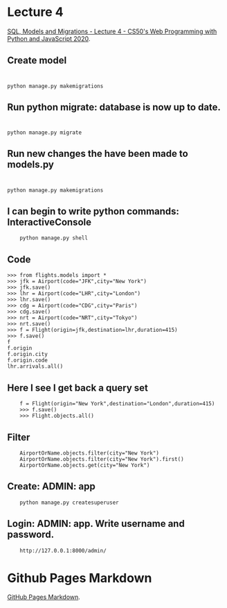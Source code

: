 # Lecture 4
[SQL, Models and Migrations - Lecture 4 - CS50's Web Programming with Python and JavaScript 2020](https://www.youtube.com/watch?v=YzP164YANAU&t=2068s).

## Create model
# 
```
python manage.py makemigrations

```

## Run python migrate: database is now up to date.
# 
```
python manage.py migrate

```

## Run new changes the have been made to models.py 
# 
```
python manage.py makemigrations

```


## I can begin to write python commands: InteractiveConsole

```
    python manage.py shell
```

## Code
```
>>> from flights.models import *
>>> jfk = Airport(code="JFK",city="New York")
>>> jfk.save()
>>> lhr = Airport(code="LHR",city="London")
>>> lhr.save()
>>> cdg = Airport(code="CDG",city="Paris")
>>> cdg.save()
>>> nrt = Airport(code="NRT",city="Tokyo")
>>> nrt.save()
>>> f = Flight(origin=jfk,destination=lhr,duration=415)
>>> f.save()
f
f.origin
f.origin.city
f.origin.code
lhr.arrivals.all()
```



## Here I see I get back a query set
```
    f = Flight(origin="New York",destination="London",duration=415)
    >>> f.save()
    >>> Flight.objects.all()
```

## Filter
```
    AirportOrName.objects.filter(city="New York")
    AirportOrName.objects.filter(city="New York").first()
    AirportOrName.objects.get(city="New York")
```


## Create: **ADMIN: app**
```
    python manage.py createsuperuser

```

## Login: **ADMIN: app**. Write username and password.
```
    http://127.0.0.1:8000/admin/
```

# Github Pages Markdown
[GitHub Pages Markdown](https://docs.github.com/en/github/writing-on-github/getting-started-with-writing-and-formatting-on-github/basic-writing-and-formatting-syntax).
